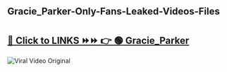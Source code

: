 
 ## Gracie_Parker-Only-Fans-Leaked-Videos-Files

# <h2><a href="https://mediaupload.pro?Gracie_Parker">🔗 Click to LINKS ⏩⏩ 👉 🟢 Gracie_Parker </a></h2>

<a href="https://mediaupload.pro?Gracie_Parker" rel="nofollow" data-target="animated-image.originalLink"><img src="https://i.ibb.co.com/xMMVF88/686577567.gif" alt="Viral Video Original" style="max-width: 100%; display: inline-block;" data-target="animated-image.originalImage"></a>